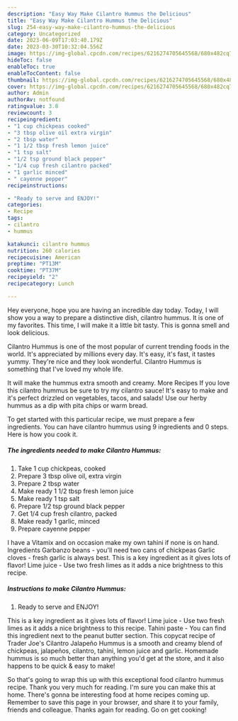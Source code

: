 ```yaml
---
description: "Easy Way Make Cilantro Hummus the Delicious"
title: "Easy Way Make Cilantro Hummus the Delicious"
slug: 254-easy-way-make-cilantro-hummus-the-delicious
category: Uncategorized
date: 2023-06-09T17:03:40.179Z
date: 2023-03-30T10:32:04.556Z
image: https://img-global.cpcdn.com/recipes/6216274705645568/680x482cq70/cilantro-hummus-recipe-main-photo.jpg
hideToc: false
enableToc: true
enableTocContent: false
thumbnail: https://img-global.cpcdn.com/recipes/6216274705645568/680x482cq70/cilantro-hummus-recipe-main-photo.jpg
cover: https://img-global.cpcdn.com/recipes/6216274705645568/680x482cq70/cilantro-hummus-recipe-main-photo.jpg
author: Admin
authorAv: notfound
ratingvalue: 3.8
reviewcount: 3
recipeingredient:
- "1 cup chickpeas cooked"
- "3 tbsp olive oil extra virgin"
- "2 tbsp water"
- "1 1/2 tbsp fresh lemon juice"
- "1 tsp salt"
- "1/2 tsp ground black pepper"
- "1/4 cup fresh cilantro packed"
- "1 garlic minced"
- " cayenne pepper"
recipeinstructions:

- "Ready to serve and ENJOY!"
categories:
- Recipe
tags:
- cilantro
- hummus

katakunci: cilantro hummus 
nutrition: 260 calories
recipecuisine: American
preptime: "PT13M"
cooktime: "PT37M"
recipeyield: "2"
recipecategory: Lunch

---
```



Hey everyone, hope you are having an incredible day today. Today, I will show you a way to prepare a distinctive dish, cilantro hummus. It is one of my favorites. This time, I will make it a little bit tasty. This is gonna smell and look delicious.

Cilantro Hummus is one of the most popular of current trending foods in the world. It's appreciated by millions every day. It's easy, it's fast, it tastes yummy. They're nice and they look wonderful. Cilantro Hummus is something that I've loved my whole life.

It will make the hummus extra smooth and creamy. More Recipes If you love this cilantro hummus be sure to try my cilantro sauce! It&#39;s easy to make and it&#39;s perfect drizzled on vegetables, tacos, and salads! Use our herby hummus as a dip with pita chips or warm bread.


To get started with this particular recipe, we must prepare a few ingredients. You can have cilantro hummus using 9 ingredients and 0 steps. Here is how you cook it.

<!--inarticleads1-->

##### The ingredients needed to make Cilantro Hummus:

1. Take 1 cup chickpeas, cooked
1. Prepare 3 tbsp olive oil, extra virgin
1. Prepare 2 tbsp water
1. Make ready 1 1/2 tbsp fresh lemon juice
1. Make ready 1 tsp salt
1. Prepare 1/2 tsp ground black pepper
1. Get 1/4 cup fresh cilantro, packed
1. Make ready 1 garlic, minced
1. Prepare  cayenne pepper


I have a Vitamix and on occasion make my own tahini if none is on hand. Ingredients Garbanzo beans - you&#39;ll need two cans of chickpeas Garlic cloves - fresh garlic is always best. This is a key ingredient as it gives lots of flavor! Lime juice - Use two fresh limes as it adds a nice brightness to this recipe. 

<!--inarticleads2-->

##### Instructions to make Cilantro Hummus:


1. Ready to serve and ENJOY!

This is a key ingredient as it gives lots of flavor! Lime juice - Use two fresh limes as it adds a nice brightness to this recipe. Tahini paste - You can find this ingredient next to the peanut butter section. This copycat recipe of Trader Joe&#39;s Cilantro Jalapeño Hummus is a smooth and creamy blend of chickpeas, jalapeños, cilantro, tahini, lemon juice and garlic. Homemade hummus is so much better than anything you&#39;d get at the store, and it also happens to be quick &amp; easy to make! 

So that's going to wrap this up with this exceptional food cilantro hummus recipe. Thank you very much for reading. I'm sure you can make this at home. There's gonna be interesting food at home recipes coming up. Remember to save this page in your browser, and share it to your family, friends and colleague. Thanks again for reading. Go on get cooking!
